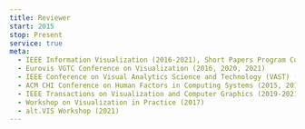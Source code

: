 ```yaml
---
title: Reviewer
start: 2015
stop: Present
service: true
meta:
  - IEEE Information Visualization (2016-2021), Short Papers Program Committee (2020)
  - Eurovis VGTC Conference on Visualization (2016, 2020, 2021)
  - IEEE Conference on Visual Analytics Science and Technology (VAST) (2017, 2019-2021)
  - ACM CHI Conference on Human Factors in Computing Systems (2015, 2017-2020)
  - IEEE Transactions on Visualization and Computer Graphics (2019-2021)
  - Workshop on Visualization in Practice (2017)
  - alt.VIS Workshop (2021)
---
```

